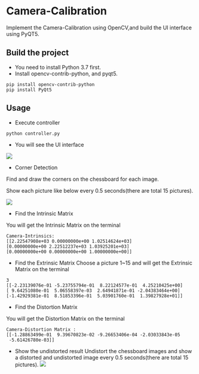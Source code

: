# Camera-Calibration

Implement the Camera-Calibration using OpenCV,and build the UI interface using PyQT5.

## Build the project 
* You need to install Python 3.7 first.
* Install opencv-contrib-python, and pyqt5.
```
pip install opencv-contrib-python
pip install PyQt5
```

## Usage

* Execute controller
```
python controller.py
```
* You will see the UI interface

![](https://i.imgur.com/3Zv6DHE.png)

* Corner Detection

Find and draw the corners on the chessboard for each image.

Show each picture like below every 0.5 seconds(there are total 15 pictures).

![](https://i.imgur.com/MtOyDow.png)

* Find the Intrinsic Matrix

You will get the Intrinsic Matrix on the terminal
 ```
Camera-Intrinsics:
 [[2.22547908e+03 0.00000000e+00 1.02514624e+03]
 [0.00000000e+00 2.22512237e+03 1.03925201e+03]
 [0.00000000e+00 0.00000000e+00 1.00000000e+00]]
 ```
 
 * Find the Extrinsic Matrix
 Choose a picture 1~15 and will get the Extrinsic Matrix on the terminal
 ```
 3
[[-2.23139076e-01 -5.23755794e-01  8.22124577e-01  4.25210425e+00]
 [ 9.64251080e-01  5.06558397e-03  2.64941871e-01 -2.04383464e+00]
 [-1.42929381e-01  8.51853396e-01  5.03901760e-01  1.39827928e+01]]
 ```
 * Find the Distortion Matrix
 
 You will get the Distortion Matrix on the terminal
 ```
 Camera-Distortion Matrix :
 [[-1.28863499e-01  9.39670823e-02 -9.26653406e-04 -2.03033843e-05
  -5.61426780e-03]]
 ```
 
 * Show the undistorted  result 
 Undistort the chessboard images and show a distorted and undistorted image every 0.5 seconds(there are total 15 pictures).
 ![](https://i.imgur.com/WMz8Xrc.png)
